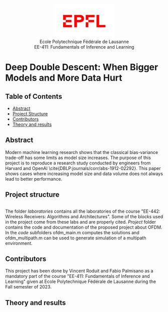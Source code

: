 <div align="center">
<img src="./ressources/logo-epfl.png" alt="Example Image" width="192" height="108">
</div>

<div align="center">
Ecole Polytechnique Fédérale de Lausanne
</div> 
<div align="center">
EE-411: Fundamentals of Inference and Learning
</div> 

# Deep Double Descent: When Bigger Models and More Data Hurt

## Table of Contents

- [Abstract](#abstract)
- [Project Structure](#project-structure)
- [Contributors](#contributors)
- [Theory and results](#theory-and-results)

## Abstract 

Modern machine learning research shows that the classical bias-variance trade-off has some limits as model size increases. The purpose of this project is to reproduce a research study conducted by engineers from Harvard and OpenAI \cite{DBLP:journals/corr/abs-1912-02292}. This paper shows cases where increasing model size and data volume does not always lead to better performance.

## Project structure
```

```
The folder *laboratories* contains all the laboratories of the course "EE-442: Wireless Receivers: Algorithms and Architectures". Some of the blocks used in the project come from these labs and are properly cited. *Project* folder contains the code and documentation of the proposed project about OFDM. In the *code* subfolders ofdm_main.m computes the solutions and ofdm_multipath.m can be used to generate simulation of a multipath environment.

## Contributors
This project has been done by Vincent Roduit and Fabio Palmisano as a mandatory part of the course "EE-411: Fundamentals of Inference and Learning" given at Ecole Polytechnique Fédérale de Lausanne during the Fall semester of 2023.

## Theory and results
